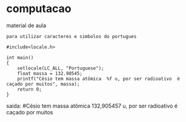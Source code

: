 # computacao
material de aula

    para utilizar caracteres e simbolos do portugues 
    
    #include<locale.h> 
    
    int main()
    {
        setlocale(LC_ALL, "Portuguese");
        float massa = 132.90545;
        printf("Césio tem massa atômica  %f u, por ser radioativo  é caçado por muitos", massa);
        return 0;
    }
saida:
      #Césio tem massa atômica  132,905457 u, por ser radioativo  é caçado por muitos
